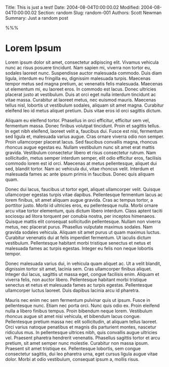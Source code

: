 Title: This is just a test!
Date: 2004-08-04T0:00:00.02
Modified: 2004-08-04T0:00:00.02
Section: random
Slug: random-001
Authors: Scott Newman
Summary: Just a random post

%%%

# Lorem Ipsum

Lorem ipsum dolor sit amet, consectetur adipiscing elit. Vivamus vehicula nunc ac risus posuere tincidunt. Nam sapien mi, viverra non tortor eu, sodales laoreet nunc. Suspendisse auctor malesuada commodo. Duis diam ligula, interdum eu fringilla eu, dignissim malesuada turpis. Maecenas tempor metus sed magna pretium, ac venenatis felis malesuada. Maecenas ut elementum mi, eu laoreet eros. In commodo est lacus. Donec ultricies placerat justo at vestibulum. Duis at orci eget nulla interdum tincidunt ac vitae massa. Curabitur at laoreet metus, nec euismod mauris. Maecenas tellus nisl, lobortis ut vestibulum sodales, aliquam sit amet magna. Curabitur eleifend leo id metus aliquet pretium. Duis vitae eros id orci sagittis dictum.

Aliquam eu eleifend tortor. Phasellus in orci efficitur, efficitur sem vel, fermentum massa. Donec finibus volutpat tincidunt. Proin et sagittis tellus. In eget nibh eleifend, laoreet velit a, faucibus dui. Fusce est nisi, fermentum sed ligula et, malesuada varius augue. Cras ornare viverra odio non semper. Proin ullamcorper placerat lacus. Sed faucibus convallis magna, rhoncus rhoncus augue egestas eu. Nullam vestibulum nunc sit amet erat mattis gravida. Vestibulum consectetur libero et risus consectetur rutrum. Nam sollicitudin, metus semper interdum semper, elit odio efficitur eros, facilisis commodo lorem est id orci. Maecenas at metus pellentesque, aliquet dui sed, blandit tortor. Nam ac vehicula dui, vitae rhoncus velit. Interdum et malesuada fames ac ante ipsum primis in faucibus. Donec quis aliquam quam.

Donec dui lacus, faucibus ut tortor eget, aliquet ullamcorper velit. Quisque ullamcorper egestas turpis vitae dapibus. Pellentesque fermentum lacus ac lorem finibus, sit amet aliquam augue gravida. Cras ac tempus tortor, a porttitor justo. Morbi id ultricies eros, eu pellentesque nulla. Morbi ornare arcu vitae tortor elementum, quis dictum libero interdum. Class aptent taciti sociosqu ad litora torquent per conubia nostra, per inceptos himenaeos. Quisque mattis elit consequat sollicitudin pellentesque. Nullam non viverra metus, nec placerat purus. Phasellus vulputate maximus sodales. Nam gravida sodales vehicula. Aliquam sit amet purus ut quam maximus luctus. Curabitur venenatis dui at felis imperdiet fermentum. Ut iaculis dictum vestibulum. Pellentesque habitant morbi tristique senectus et netus et malesuada fames ac turpis egestas. Integer eu felis non neque lobortis tempor.

Donec malesuada varius dui, in vehicula quam aliquet ac. Ut a velit blandit, dignissim tortor sit amet, lacinia sem. Cras ullamcorper finibus aliquet. Integer dui lacus, sagittis ut massa eget, congue facilisis enim. Aliquam et viverra felis, non auctor libero. Pellentesque habitant morbi tristique senectus et netus et malesuada fames ac turpis egestas. Pellentesque ullamcorper luctus laoreet. Duis dapibus lacinia arcu id pharetra.

Mauris nec enim nec sem fermentum pulvinar quis ut ipsum. Fusce in pellentesque nunc. Etiam nec porta orci. Nunc quis odio ex. Proin eleifend nulla a libero finibus tempus. Proin bibendum neque lorem. Vestibulum rhoncus augue sit amet nisi vehicula, et bibendum lacus congue. Pellentesque pretium massa nec elit sollicitudin, at aliquam tellus laoreet. Orci varius natoque penatibus et magnis dis parturient montes, nascetur ridiculus mus. In pellentesque ultrices nibh, quis convallis augue ultricies vel. Praesent pharetra hendrerit venenatis. Phasellus sagittis tortor et arcu pretium, sit amet semper nunc molestie. Curabitur non massa ipsum. Praesent sit amet tristique ex. Pellentesque lobortis, sem congue consectetur sagittis, dui leo pharetra urna, eget cursus ligula augue vitae dolor. Morbi at odio vestibulum, consequat ipsum a, mollis risus.

